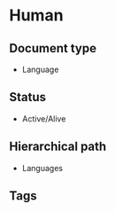 # Human

## Document type

 - Language

## Status

 - Active/Alive

## Hierarchical path

 - Languages

## Tags

